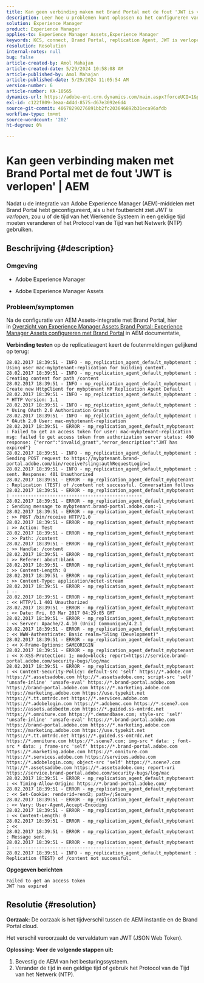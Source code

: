 ```yaml
---
title: Kan geen verbinding maken met Brand Portal met de fout 'JWT is verlopen' | AEM
description: Leer hoe u problemen kunt oplossen na het configureren van de integratie van Adobe Experience Manager (AEM) Assets met Brand Portal.
solution: Experience Manager
product: Experience Manager
applies-to: Experience Manager Assets,Experience Manager
keywords: KCS, connect, Brand Portal, replication Agent, JWT is verlopen, AEM, Adobe Experience Manager, 6.2, error, JSON Web Token
resolution: Resolution
internal-notes: null
bug: false
article-created-by: Amol Mahajan
article-created-date: 5/29/2024 10:58:08 AM
article-published-by: Amol Mahajan
article-published-date: 5/29/2024 11:05:54 AM
version-number: 6
article-number: KA-10565
dynamics-url: https://adobe-ent.crm.dynamics.com/main.aspx?forceUCI=1&pagetype=entityrecord&etn=knowledgearticle&id=90099654-aa1d-ef11-840a-002248092444
exl-id: c122f809-3eaa-4d4d-8575-d67e3092e6d4
source-git-commit: 40678290276891bb2fc203646892b31eca96afdb
workflow-type: tm+mt
source-wordcount: '202'
ht-degree: 0%

---
```


# Kan geen verbinding maken met Brand Portal met de fout &#39;JWT is verlopen&#39; | AEM


Nadat u de integratie van Adobe Experience Manager (AEM)-middelen met Brand Portal hebt geconfigureerd, als u het foutbericht ziet *JWT is verlopen*, zou u of de tijd van het Werkende Systeem in een geldige tijd moeten veranderen of het Protocol van de Tijd van het Netwerk (NTP) gebruiken.

## Beschrijving {#description}


### <b>Omgeving</b>

- Adobe Experience Manager


- Adobe Experience Manager Assets




### <b>Probleem/symptomen</b>

Na de configuratie van AEM Assets-integratie met Brand Portal, hier in [Overzicht van Experience Manager Assets Brand Portal: Experience Manager Assets configureren met Brand Portal](https://experienceleague.adobe.com/en/docs/experience-manager-brand-portal/using/introduction/brand-portal#configure-brand-portal) in AEM documentatie,



<b>Verbinding testen</b> op de replicatieagent keert de foutenmeldingen gelijkend op terug:


```
28.02.2017 18:39:51 - INFO - mp_replication_agent_default_mybptenant : Using user mac-mybptenant-replication for building content.
28.02.2017 18:39:51 - INFO - mp_replication_agent_default_mybptenant : Creating content for path /content
28.02.2017 18:39:51 - INFO - mp_replication_agent_default_mybptenant : Create new HttpClient for mybptenant MP Replication Agent Default
28.02.2017 18:39:51 - INFO - mp_replication_agent_default_mybptenant : * HTTP Version: 1.1
28.02.2017 18:39:51 - INFO - mp_replication_agent_default_mybptenant : * Using OAuth 2.0 Authorization Grants
28.02.2017 18:39:51 - INFO - mp_replication_agent_default_mybptenant : * OAuth 2.0 User: mac-mybptenant-replication
28.02.2017 18:39:51 - ERROR - mp_replication_agent_default_mybptenant : Failed to get an access token for user: mac-mybptenant-replication msg: failed to get access token from authorization server status: 400 response: {"error":"invalid_grant","error_description":"JWT has expired"}
28.02.2017 18:39:51 - INFO - mp_replication_agent_default_mybptenant : Sending POST request to https://mybptenant.brand-portal.adobe.com/bin/receive?sling:authRequestLogin=1
28.02.2017 18:39:51 - INFO - mp_replication_agent_default_mybptenant : sent. Response: 401 Unauthorized
28.02.2017 18:39:51 - ERROR - mp_replication_agent_default_mybptenant : Replication (TEST) of /content not successful. Conversation follows
28.02.2017 18:39:51 - ERROR - mp_replication_agent_default_mybptenant : ------------------------------------------------
28.02.2017 18:39:51 - ERROR - mp_replication_agent_default_mybptenant : Sending message to mybptenant.brand-portal.adobe.com:-1
28.02.2017 18:39:51 - ERROR - mp_replication_agent_default_mybptenant : >> POST /bin/receive HTTP/1.0
28.02.2017 18:39:51 - ERROR - mp_replication_agent_default_mybptenant : >> Action: Test
28.02.2017 18:39:51 - ERROR - mp_replication_agent_default_mybptenant : >> Path: /content
28.02.2017 18:39:51 - ERROR - mp_replication_agent_default_mybptenant : >> Handle: /content
28.02.2017 18:39:51 - ERROR - mp_replication_agent_default_mybptenant : >> Referer: about:blank
28.02.2017 18:39:51 - ERROR - mp_replication_agent_default_mybptenant : >> Content-Length: 0
28.02.2017 18:39:51 - ERROR - mp_replication_agent_default_mybptenant : >> Content-Type: application/octet-stream
28.02.2017 18:39:51 - ERROR - mp_replication_agent_default_mybptenant : --
28.02.2017 18:39:51 - ERROR - mp_replication_agent_default_mybptenant : << HTTP/1.1 401 Unauthorized
28.02.2017 18:39:51 - ERROR - mp_replication_agent_default_mybptenant : << Date: Fri, 03 Mar 2017 04:29:05 GMT
28.02.2017 18:39:51 - ERROR - mp_replication_agent_default_mybptenant : << Server: Apache/2.4.10 (Unix) Communique/4.2.1
28.02.2017 18:39:51 - ERROR - mp_replication_agent_default_mybptenant : << WWW-Authenticate: Basic realm="Sling (Development)"
28.02.2017 18:39:51 - ERROR - mp_replication_agent_default_mybptenant : << X-Frame-Options: SAMEORIGIN
28.02.2017 18:39:51 - ERROR - mp_replication_agent_default_mybptenant : << X-XSS-Protection: 1; mode=block; report=https://service.brand-portal.adobe.com/security-bugs/log/mac
28.02.2017 18:39:51 - ERROR - mp_replication_agent_default_mybptenant : << Content-Security-Policy: default-src 'self' https://*.adobe.com https://*.assetsadobe.com http://*.assetsadobe.com; script-src 'self' 'unsafe-inline' 'unsafe-eval' https://*.brand-portal.adobe.com https://brand-portal.adobe.com https://*.marketing.adobe.com https://marketing.adobe.com https://use.typekit.net https://*.tt.omtrdc.net https://*.services.adobe.com https://*.adobelogin.com https://*.adobemc.com https://*.scene7.com https://assets.adobedtm.com https://*.guided.ss-omtrdc.net https://*.omniture.com https://*.demandbase.com; style-src 'self' 'unsafe-inline' 'unsafe-eval' https://*.brand-portal.adobe.com https://brand-portal.adobe.com https://*.marketing.adobe.com https://marketing.adobe.com https://use.typekit.net https://*.tt.omtrdc.net https://*.guided.ss-omtrdc.net https://*.omniture.com https://*.scene7.com; img-src * data: ; font-src * data: ; frame-src 'self' https://*.brand-portal.adobe.com https://*.marketing.adobe.com https://*.omniture.com https://*.services.adobe.com https://services.adobe.com https://*.adobelogin.com; object-src 'self' https://*.scene7.com http://*.assetsadobe.com https://*.assetsadobe.com; report-uri https://service.brand-portal.adobe.com/security-bugs/log/mac
28.02.2017 18:39:51 - ERROR - mp_replication_agent_default_mybptenant : << Timing-Allow-Origin: https://*.brand-portal.adobe.com/
28.02.2017 18:39:51 - ERROR - mp_replication_agent_default_mybptenant : << Set-Cookie: renderid=rend2; path=/;Secure
28.02.2017 18:39:51 - ERROR - mp_replication_agent_default_mybptenant : << Vary: User-Agent,Accept-Encoding
28.02.2017 18:39:51 - ERROR - mp_replication_agent_default_mybptenant : << Content-Length: 0
28.02.2017 18:39:51 - ERROR - mp_replication_agent_default_mybptenant : <<
28.02.2017 18:39:51 - ERROR - mp_replication_agent_default_mybptenant : Message sent.
28.02.2017 18:39:51 - ERROR - mp_replication_agent_default_mybptenant : ------------------------------------------------
28.02.2017 18:39:51 - INFO - mp_replication_agent_default_mybptenant : Replication (TEST) of /content not successful.
```



<b>Opgegeven berichten</b>

```
Failed to get an access token 
JWT has expired
```



## Resolutie {#resolution}

<b>Oorzaak:</b>
De oorzaak is het tijdverschil tussen de AEM instantie en de Brand Portal cloud.

Het verschil veroorzaakt de vervaldatum van JWT (JSON Web Token).


<b>Oplossing:</b>
<b>Voer de volgende stappen uit:</b>

1. Bevestig de AEM van het besturingssysteem.
2. Verander de tijd in een geldige tijd of gebruik het Protocol van de Tijd van het Netwerk (NTP).
